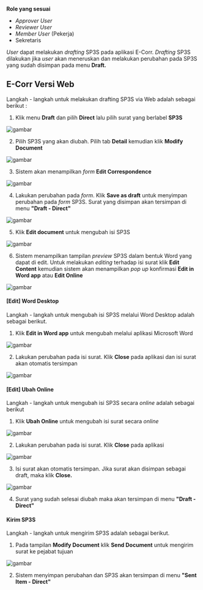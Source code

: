 **Role yang sesuai**

- *Approver User*
- *Reviewer User*
- *Member User* (Pekerja)
- Sekretaris

*User* dapat melakukan *drafting* SP3S pada aplikasi E-Corr. *Drafting* SP3S dilakukan jika *user* akan meneruskan dan melakukan perubahan pada SP3S yang sudah disimpan pada menu **Draft.**

## **E-Corr Versi Web**

Langkah - langkah untuk melakukan drafting SP3S via Web adalah sebagai berikut :

1. Klik menu **Draft** dan pilih **Direct** lalu pilih surat yang berlabel **SP3S**

![gambar](SP3S/SP3S_Web/SP44.png)

2. Pilih SP3S yang akan diubah. Pilih tab **Detail** kemudian klik **Modify Document**

![gambar](SP3S/SP3S_Web/SP45.png)

3. Sistem akan menampilkan *form* **Edit Correspondence**

![gambar](SP3S/SP3S_Web/SP46.png)

4. Lakukan perubahan pada *form*. Klik **Save as draft** untuk menyimpan perubahan pada *form* SP3S. Surat yang disimpan akan tersimpan di menu **"Draft - Direct"**

![gambar](SP3S/SP3S_Web/SP47.png)

5. Klik **Edit document** untuk mengubah isi SP3S

![gambar](SP3S/SP3S_Web/SP48.png)

6. Sistem menampilkan tampilan *preview* SP3S dalam bentuk Word yang dapat di edit. Untuk melakukan *editing* terhadap isi surat klik **Edit Content** kemudian sistem akan menampilkan *pop up* konfirmasi **Edit in Word app** atau **Edit Online**

![gambar](SP3S/SP3S_Web/SP49.png)

#### **[Edit] Word Desktop**

Langkah - langkah untuk mengubah isi SP3S melalui Word Desktop adalah sebagai berikut.

1. Klik **Edit in Word app** untuk mengubah melalui aplikasi Microsoft Word

![gambar](SP3S/SP3S_Web/SP50.png)

2. Lakukan perubahan pada isi surat. Klik **Close** pada aplikasi dan isi surat akan otomatis tersimpan

![gambar](SP3S/SP3S_Web/SP28.png)

#### **[Edit] Ubah Online**

Langkah - langkah untuk mengubah isi SP3S secara *online* adalah sebagai berikut

1. Klik **Ubah Online** untuk mengubah isi surat secara *online*

![gambar](SP3S/SP3S_Web/SP51.png)

2. Lakukan perubahan pada isi surat. Klik **Close** pada aplikasi

![gambar](SP3S/SP3S_Web/SP23.png)

3. Isi surat akan otomatis tersimpan. Jika surat akan disimpan sebagai draft, maka klik **Close.**

![gambar](SP3S/SP3S_Web/SP09.png)

4. Surat yang sudah selesai diubah maka akan tersimpan di menu **"Draft - Direct"**

#### **Kirim SP3S**

Langkah - langkah untuk mengirim SP3S adalah sebagai berikut.

1. Pada tampilan **Modify Document** klik **Send Document** untuk mengirim surat ke pejabat tujuan

![gambar](SP3S/SP3S_Web/SP11.png)

2. Sistem menyimpan perubahan dan SP3S akan tersimpan di menu **"Sent Item - Direct"**

